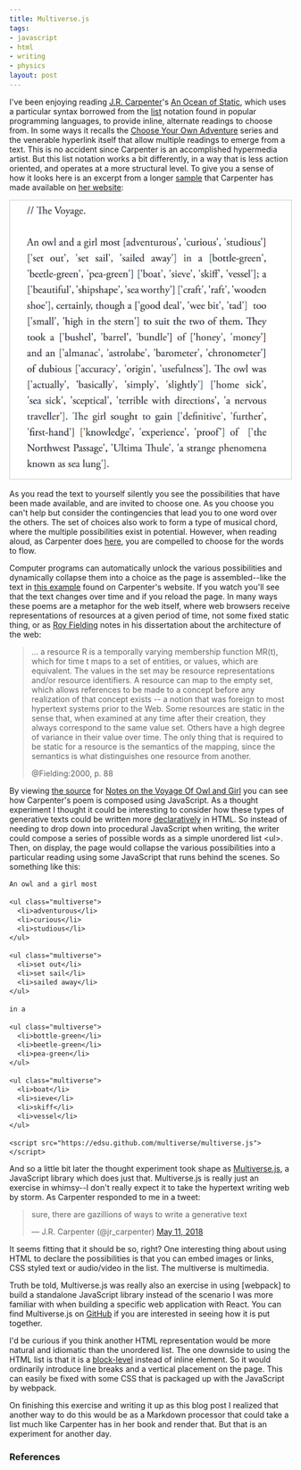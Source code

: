 ```yaml
---
title: Multiverse.js
tags:
- javascript
- html
- writing
- physics
layout: post
---
```



I've been enjoying reading [J.R. Carpenter]'s [An Ocean of Static], which uses a
particular syntax borrowed from the [list] notation found in popular programming
languages, to provide inline, alternate readings to choose from. In some ways it
recalls the [Choose Your Own Adventure] series and the venerable hyperlink
itself that allow multiple readings to emerge from a text. This is no accident
since Carpenter is an accomplished hypermedia artist. But this list notation
works a bit differently, in a way that is less action oriented, and operates at
a more structural level. To give you a sense of how it looks here is an excerpt
from a longer [sample] that Carpenter has made available on [her website]:

<a href="http://luckysoap.com/owlandgirl/"><img style="border: thin solid #ccc"
class="img-fluid" src="/images/ocean-of-static-page.png"></a>

As you read the text to yourself silently you see the possibilities that have
been made available, and are invited to choose one. As you choose you can't help
but consider the contingencies that lead you to one word over the others. The
set of choices also work to form a type of musical chord, where the multiple
possibilities exist in potential. However, when reading aloud, as Carpenter does
[here], you are compelled to choose for the words to flow.

Computer programs can automatically unlock the various possibilities and
dynamically collapse them into a choice as the page is assembled--like the text
in [this example] found on Carpenter's website. If you watch you'll see that the
text changes over time and if you reload the page. In many ways these poems are
a metaphor for the web itself, where web browsers receive representations of
resources at a given period of time, not some fixed static thing, or as [Roy
Fielding] notes in his dissertation about the architecture of the web:

> ... a resource R is a temporally varying membership function MR(t), which 
> for time t maps to a set of entities, or values, which are equivalent.
> The values in the set may be resource representations and/or resource
> identifiers. A resource can map to the empty set, which allows references
> to be made to a concept before any realization of that concept exists -- 
> a notion that was foreign to most hypertext systems prior to the Web. 
> Some resources are static in the sense that, when examined at any time
> after their creation, they always correspond to the same value set. 
> Others have a high degree of variance in their value over time. The only 
> thing that is required to be static for a resource is the semantics of 
> the mapping, since the semantics is what distinguishes one resource from 
> another.
>
> @Fielding:2000, p. 88

By viewing [the source] for [Notes on the Voyage Of Owl and Girl] you can see
how Carpenter's poem is composed using JavaScript. As a thought experiment I
thought it could be interesting to consider how these types of generative texts
could be written more [declaratively] in HTML. So instead of needing to drop
down into procedural JavaScript when writing, the writer could compose a series
of possible words as a simple unordered list &lt;ul&gt;. Then, on display, the
page would collapse the various possibilities into a particular reading using
some JavaScript that runs behind the scenes. So something like this:

<script src="https://edsu.github.io/multiverse/multiverse.js"></script>

<pre><code class="html">An owl and a girl most

&lt;ul class="multiverse"&gt;
  &lt;li&gt;adventurous&lt;/li&gt;
  &lt;li&gt;curious&lt;/li&gt;
  &lt;li&gt;studious&lt;/li&gt;
&lt;/ul&gt;

&lt;ul class="multiverse"&gt;
  &lt;li&gt;set out&lt;/li&gt;
  &lt;li&gt;set sail&lt;/li&gt;
  &lt;li&gt;sailed away&lt;/li&gt;
&lt;/ul&gt;

in a

&lt;ul class="multiverse"&gt;
  &lt;li&gt;bottle-green&lt;/li&gt;
  &lt;li&gt;beetle-green&lt;/li&gt;
  &lt;li&gt;pea-green&lt;/li&gt;
&lt;/ul&gt;

&lt;ul class="multiverse"&gt;
  &lt;li&gt;boat&lt;/li&gt;
  &lt;li&gt;sieve&lt;/li&gt;
  &lt;li&gt;skiff&lt;/li&gt;
  &lt;li&gt;vessel&lt;/li&gt;
&lt;/ul&gt;

&lt;script src="https://edsu.github.com/multiverse/multiverse.js"&gt;&lt;/script&gt;</code></pre>

And so a little bit later the thought experiment took shape as [Multiverse.js],
a JavaScript library which does just that. Multiverse.js is really just an
exercise in whimsy--I don't really expect it to take the hypertext writing web
by storm. As Carpenter responded to me in a tweet:

<blockquote class="twitter-tweet" data-conversation="none" data-lang="en"><p
lang="en" dir="ltr">sure, there are gazillions of ways to write a generative
text</p>&mdash; J.R. Carpenter (@jr_carpenter) <a
href="https://twitter.com/jr_carpenter/status/994903540899475457?ref_src=twsrc%5Etfw">May
11, 2018</a></blockquote> <script async
src="https://platform.twitter.com/widgets.js" charset="utf-8"></script>

It seems fitting that it should be so, right? One interesting thing about using
HTML to declare the possibilities is that you can embed images or links, CSS
styled text or audio/video in the list. The multiverse is multimedia.

Truth be told, Multiverse.js was really also an exercise in using [webpack] to
build a standalone JavaScript library instead of the scenario I was more
familiar with when building a specific web application with React. You can find
Multiverse.js on [GitHub] if you are interested in seeing how it is put
together.

I'd be curious if you think another HTML representation would be more natural
and idiomatic than the unordered list. The one downside to using the HTML list
is that it is a [block-level] instead of inline element. So it would ordinarily
introduce line breaks and a vertical placement on the page. This can easily be
fixed with some CSS that is packaged up with the JavaScript by webpack.

On finishing this exercise and writing it up as this blog post I realized that
another way to do this would be as a Markdown processor that could take a list
much like Carpenter has in her book and render that. But that is an experiment
for another day.

### References

[An Ocean of Static]: http://www.pennedinthemargins.co.uk/index.php/2018/03/an-ocean-of-static/

[J.R. Carpenter]: https://en.wikipedia.org/wiki/J.R._Carpenter

[here]: https://www.youtube.com/watch?v=lhoDdhc2ei4

[this example]: http://luckysoap.com/owlandgirl/

[list]: https://en.wikipedia.org/wiki/List_(abstract_data_type)

[the source]: http://luckysoap.com/owlandgirl/owlandgirl.js?

[declaratively]: https://en.wikipedia.org/wiki/Declarative_programming

[GitHub]: https://github.com/edsu/multiverse

[Multiverse.js]: https://edsu.github.com/multiverse

[sample]: http://www.pennedinthemargins.co.uk/downloads/samples/9781908058461_sample.pdf

[her website]: http://luckysoap.com/

[block-level]: https://developer.mozilla.org/en-US/docs/Web/HTML/Block-level_elements

[Choose Your Own Adventure]: https://en.wikipedia.org/wiki/Choose_Your_Own_Adventure

[Roy Fielding]: https://en.wikipedia.org/wiki/Roy_Fielding

[Notes on the Voyage Of Owl and Girl]: http://luckysoap.com/owlandgirl/
